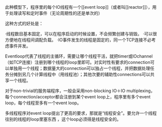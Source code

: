 

此种模型下，程序里的每个IO线程有一个[[event loop]]（或者叫[[reactor]]），用于处理读写和定时事件（无论周期性的还是单次的）

这种方式的好处是：

·线程数目基本固定，可以在程序启动的时候设置，不会频繁创建与销毁。
·可以很方便地在线程间调配负载。
·IO事件发生的线程是固定的，同一个TCP连接不必考虑事件并发。

Eventloop代表了线程的主循环，需要让哪个线程干活，就把timer或IOchannel（如TCP连接）注册到哪个线程的loop里即可。对实时性有要求的connection可以单独用一个线程；数据量大的connection可以独占一个线程，并把数据处理任务分摊到另几个计算线程中（用线程池）；其他次要的辅助性connections可以共享一个线程。

对于non-trivial的服务端程序，一般会采用non-blocking IO＋IO multiplexing，每个connection/acceptor都会注册到某个event loop上，程序里有多个event loop，每个线程至多有一个event loop。

多线程程序对event loop提出了更高的要求，那就是“线程安全”。要允许一个线程往别的线程的loop里塞东西 ，这个loop必须得是线程安全的。